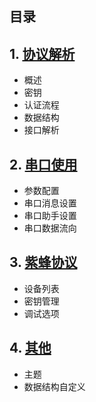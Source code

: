 ## 目录
## 1. [协议解析](protocol.md)
+ 概述
+ 密钥
+ 认证流程
+ 数据结构
+ 接口解析
## 2. [串口使用](serialport.md)
+ 参数配置
+ 串口消息设置
+ 串口助手设置
+ 串口数据流向
## 3. [紫蜂协议](zigbee.md)
+ 设备列表
+ 密钥管理
+ 调试选项
## 4. [其他](others.md)
+ 主题
+ 数据结构自定义
